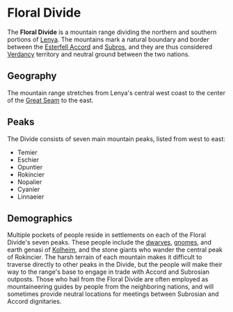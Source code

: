 # Floral Divide

The **Floral Divide** is a mountain range dividing the northern and southern portions of [Lenya](index.md). The mountains mark a natural boundary and border between the [Esterfell Accord](../../../ch-2-people-of-mote/societies/esterfell-accord/) and [Subros](../../../ch-2-people-of-mote/societies/subros/), and they are thus considered [Verdancy](../../../ch-2-people-of-mote/societies/verdancy/) territory and neutral ground between the two nations.

## Geography

The mountain range stretches from Lenya's central west coast to the center of the [Great Seam](great-seam.md) to the east.

## Peaks

The Divide consists of seven main mountain peaks, listed from west to east:

- Temier
- Eschier
- Opuntier
- Rokincier
- Nopalier
- Cyanier
- Linnaeier

## Demographics

Multiple pockets of people reside in settlements on each of the Floral Divide's seven peaks. These people include the [dwarves](../../../ch-5-character-options/species/dwarves/), [gnomes](../../../ch-5-character-options/species/gnomes/), and earth genasi of [Kolheim](../../../ch-2-people-of-mote/societies/verdancy/kolheim.md), and the stone giants who wander the central peak of Rokincier. The harsh terrain of each mountain makes it difficult to traverse directly to other peaks in the Divide, but the people will make their way to the range's base to engage in trade with Accord and Subrosian outposts. Those who hail from the Floral Divide are often employed as mountaineering guides by people from the neighboring nations, and will sometimes provide neutral locations for meetings between Subrosian and Accord dignitaries.
